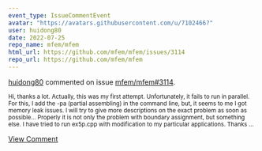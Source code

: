 ```yaml
---
event_type: IssueCommentEvent
avatar: "https://avatars.githubusercontent.com/u/7102466?"
user: huidong80
date: 2022-07-25
repo_name: mfem/mfem
html_url: https://github.com/mfem/mfem/issues/3114
repo_url: https://github.com/mfem/mfem
---
```


<a href='https://github.com/huidong80' target='_blank'>huidong80</a> commented on issue <a href='https://github.com/mfem/mfem/issues/3114' target='_blank'>mfem/mfem#3114</a>.

<small>Hi,  thanks a lot.  Actually,  this was my first attempt.  Unfortunately, it fails to run in parallel.  For this,  I add the -pa (partial assembling) in the command line, but, it seems to me I  got memory leak issues.   I will try to give more descriptions on the exact problem as soon as possible...  Properly it is not only the problem with boundary assignment, but something else.  I have tried to run ex5p.cpp with modification to my particular applications.   Thanks...</small>

<a href='https://github.com/mfem/mfem/issues/3114' target='_blank'>View Comment</a>